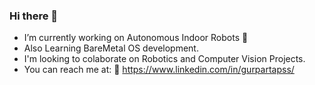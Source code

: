 ### Hi there 👋

- I’m currently working on Autonomous Indoor Robots 🤖
- Also Learning BareMetal OS development.
- I'm looking to colaborate on Robotics and Computer Vision Projects.
- You can reach me at: 📮 https://www.linkedin.com/in/gurpartapss/
<!--
**GurpartapSS/GurpartapSS** is a ✨ _special_ ✨ repository because its `README.md` (this file) appears on your GitHub profile.

Here are some ideas to get you started:


- 
- 👯 I’m looking to collaborate on ...
- 🤔 I’m looking for help with ...
- 💬 Ask me about ...
- 📫 How to reach me: ...
- 😄 Pronouns: ...
- ⚡ Fun fact: ...
-->
